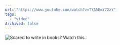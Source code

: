 ```yaml
---
url: "https://www.youtube.com/watch?v=TYA5EmY72zY"
tags:
  - "video"
Archived: false
---
```

![Scared to write in books? Watch this.](https://www.youtube.com/watch?v=TYA5EmY72zY)
